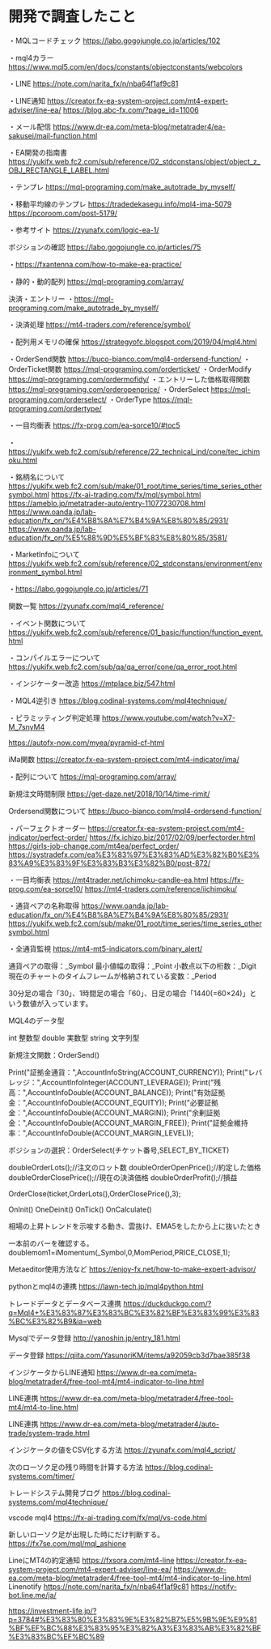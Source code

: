 # 開発で調査したこと

・MQLコードチェック
https://labo.gogojungle.co.jp/articles/102

・mql4カラー
https://www.mql5.com/en/docs/constants/objectconstants/webcolors

・LINE
https://note.com/narita_fx/n/nba64f1af9c81

・LINE通知
https://creator.fx-ea-system-project.com/mt4-expert-adviser/line-ea/
https://blog.abc-fx.com/?page_id=11006

・メール配信
https://www.dr-ea.com/meta-blog/metatrader4/ea-sakusei/mail-function.html


・EA開発の指南書
https://yukifx.web.fc2.com/sub/reference/02_stdconstans/object/object_z_OBJ_RECTANGLE_LABEL.html

・テンプレ
https://mql-programing.com/make_autotrade_by_myself/

・移動平均線のテンプレ
https://tradedekasegu.info/mql4-ima-5079
https://pcoroom.com/post-5179/

・参考サイト
https://zyunafx.com/logic-ea-1/

ポジションの確認
https://labo.gogojungle.co.jp/articles/75

・https://fxantenna.com/how-to-make-ea-practice/

・静的・動的配列
https://mql-programing.com/array/


決済・エントリー
・https://mql-programing.com/make_autotrade_by_myself/

・決済処理
https://mt4-traders.com/reference/symbol/

・配列用メモリの確保
https://strategyofc.blogspot.com/2019/04/mql4.html

・OrderSend関数
https://buco-bianco.com/mql4-ordersend-function/
・OrderTicket関数
https://mql-programing.com/orderticket/
・OrderModify
https://mql-programing.com/ordermofidy/
・エントリーした価格取得関数
https://mql-programing.com/orderopenprice/
・OrderSelect
https://mql-programing.com/orderselect/
・OrderType
https://mql-programing.com/ordertype/

・一目均衡表
https://fx-prog.com/ea-sorce10/#toc5

・https://yukifx.web.fc2.com/sub/reference/22_technical_ind/cone/tec_ichimoku.html

・銘柄名について
https://yukifx.web.fc2.com/sub/make/01_root/time_series/time_series_othersymbol.html
https://fx-ai-trading.com/fx/mql/symbol.html
https://ameblo.jp/metatrader-auto/entry-11077230708.html
https://www.oanda.jp/lab-education/fx_on/%E4%B8%8A%E7%B4%9A%E8%80%85/2931/
https://www.oanda.jp/lab-education/fx_on/%E5%88%9D%E5%BF%83%E8%80%85/3581/

・MarketInfoについて
https://yukifx.web.fc2.com/sub/reference/02_stdconstans/environment/environment_symbol.html

・https://labo.gogojungle.co.jp/articles/71


関数一覧
https://zyunafx.com/mql4_reference/

・イベント関数について
https://yukifx.web.fc2.com/sub/reference/01_basic/function/function_event.html

・コンパイルエラーについて
https://yukifx.web.fc2.com/sub/qa/qa_error/cone/qa_error_root.html

・インジケーター改造
https://mtplace.biz/547.html

・MQL4逆引き
https://blog.codinal-systems.com/mql4technique/


・ピラミッティング判定処理
https://www.youtube.com/watch?v=X7-M_7snyM4

https://autofx-now.com/myea/pyramid-cf-html

iMa関数
https://creator.fx-ea-system-project.com/mt4-indicator/ima/

・配列について
https://mql-programing.com/array/


新規注文時間制限
https://get-daze.net/2018/10/14/time-rimit/

Ordersend関数について
https://buco-bianco.com/mql4-ordersend-function/


・パーフェクトオーダー
https://creator.fx-ea-system-project.com/mt4-indicator/perfect-order/
https://fx.ichizo.biz/2017/02/09/perfectorder.html
https://girls-job-change.com/mt4ea/perfect_order/
https://systradefx.com/ea%E3%83%97%E3%83%AD%E3%82%B0%E3%83%A9%E3%83%9F%E3%83%B3%E3%82%B0/post-872/

・一目均衡表
https://mt4trader.net/ichimoku-candle-ea.html
https://fx-prog.com/ea-sorce10/
https://mt4-traders.com/reference/iichimoku/

・通貨ペアの名称取得
https://www.oanda.jp/lab-education/fx_on/%E4%B8%8A%E7%B4%9A%E8%80%85/2931/
https://yukifx.web.fc2.com/sub/make/01_root/time_series/time_series_othersymbol.html

・全通貨監視
https://mt4-mt5-indicators.com/binary_alert/


通貨ペアの取得：_Symbol
最小値幅の取得：_Point
小数点以下の桁数：_Digit
現在のチャートのタイムフレームが格納されている変数：_Period

30分足の場合「30」、1時間足の場合「60」、日足の場合「1440(=60×24)」という数値が入っています。

MQL4のデータ型

int 整数型
double 実数型
string 文字列型

新規注文関数：OrderSend()

Print("証拠金通貨：",AccountInfoString(ACCOUNT_CURRENCY));
Print("レバレッジ：",AccountInfoInteger(ACCOUNT_LEVERAGE));
Print("残高：",AccountInfoDouble(ACCOUNT_BALANCE));
Print("有効証拠金：",AccountInfoDouble(ACCOUNT_EQUITY));
Print("必要証拠金：",AccountInfoDouble(ACCOUNT_MARGIN));
Print("余剰証拠金：",AccountInfoDouble(ACCOUNT_MARGIN_FREE));
Print("証拠金維持率：",AccountInfoDouble(ACCOUNT_MARGIN_LEVEL));

ポジションの選択：OrderSelect(チケット番号,SELECT_BY_TICKET)

doubleOrderLots();//注文のロット数
doubleOrderOpenPrice();//約定した価格
doubleOrderClosePrice();//現在の決済価格
doubleOrderProfit();//損益

OrderClose(ticket,OrderLots(),OrderClosePrice(),3);

OnInit()
OneDeinit()
OnTick()
OnCalculate()


相場の上昇トレンドを示唆する動き、雲抜け、EMA5をしたから上に抜いたとき

一本前のバーを確認する。
doublemom1=iMomentum(_Symbol,0,MomPeriod,PRICE_CLOSE,1);



Metaeditor使用方法など
https://enjoy-fx.net/how-to-make-expert-advisor/


pythonとmql4の連携
https://lawn-tech.jp/mql4python.html


トレードデータとデータベース連携
https://duckduckgo.com/?q=Mql4+%E3%83%87%E3%83%BC%E3%82%BF%E3%83%99%E3%83%BC%E3%82%B9&ia=web


Mysqlでデータ登録
http://yanoshin.jp/entry_181.html


データ登録
https://qiita.com/YasunoriKM/items/a92059cb3d7bae385f38


インジケータからLINE通知
https://www.dr-ea.com/meta-blog/metatrader4/free-tool-mt4/mt4-indicator-to-line.html

LINE連携
https://www.dr-ea.com/meta-blog/metatrader4/free-tool-mt4/mt4-to-line.html

LINE連携
https://www.dr-ea.com/meta-blog/metatrader4/auto-trade/system-trade.html


インジケータの値をCSV化する方法
https://zyunafx.com/mql4_script/

次のローソク足の残り時間を計算する方法
https://blog.codinal-systems.com/timer/


トレードシステム開発ブログ
https://blog.codinal-systems.com/mql4technique/

vscode mql4
https://fx-ai-trading.com/fx/mql/vs-code.html


新しいローソク足が出現した時にだけ判断する。
https://fx7se.com/mql/mql_ashione

LineにMT4の約定通知
https://fxsora.com/mt4-line
https://creator.fx-ea-system-project.com/mt4-expert-adviser/line-ea/
https://www.dr-ea.com/meta-blog/metatrader4/free-tool-mt4/mt4-indicator-to-line.html
Linenotify
https://note.com/narita_fx/n/nba64f1af9c81
https://notify-bot.line.me/ja/

https://investment-life.jp/?p=3784#%E3%83%80%E3%83%9E%E3%82%B7%E5%9B%9E%E9%81%BF%EF%BC%88%E3%83%95%E3%82%A3%E3%83%AB%E3%82%BF%E3%83%BC%EF%BC%89
